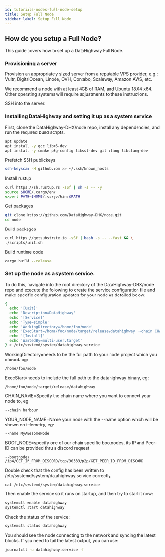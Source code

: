 ```yaml
---
id: tutorials-nodes-full-node-setup
title: Setup Full Node
sidebar_label: Setup Full Node
---
```


## How do you setup a Full Node?

This guide covers how to set up a DataHighway Full Node.


### Provisioning a server

Provision an appropriately sized server from a reputable VPS provider, e.g.: Vultr, DigitalOcean, Linode, OVH, Contabo, Scaleway, Amazon AWS, etc.

We recommend a node with at least 4GB of RAM, and Ubuntu 18.04 x64. Other operating systems will require adjustments to these instructions.

SSH into the server.

### Installing DataHighway and setting it up as a system service

First, clone the DataHighway-DHX/node repo, install any dependencies, and run the required build scripts.

```bash
apt update
apt install -y gcc libc6-dev
apt install -y cmake pkg-config libssl-dev git clang libclang-dev
```

Prefetch SSH publickeys

```bash
ssh-keyscan -H github.com >> ~/.ssh/known_hosts
```

Install rustup

```bash
curl https://sh.rustup.rs -sSf | sh -s -- -y
source $HOME/.cargo/env
export PATH=$HOME/.cargo/bin:$PATH
```

Get packages

```bash
git clone https://github.com/DataHighway-DHX/node.git
cd node
```

Build packages

```bash
curl https://getsubstrate.io -sSf | bash -s -- --fast && \
./scripts/init.sh
```

Build runtime code

```bash
cargo build --release
```


### Set up the node as a system service.
To do this, navigate into the root directory of the DataHighway-DHX/node repo and execute the following to create the service configuration file and make specific configuration updates for your node as detailed below:

```bash
{
  echo '[Unit]'
  echo 'Description=DataHighway'
  echo '[Service]'
  echo 'Type=simple'
  echo 'WorkingDirectory=/home/foo/node'
  echo 'ExecStart=/home/foo/node/target/release/datahighway --chain CHAIN_NAME  --bootnodes BOOT_NODE --name YOUR_NODE_NAME'
  echo '[Install]'
  echo 'WantedBy=multi-user.target'
} > /etc/systemd/system/datahighway.service
```

WorkingDirectory=needs to be the full path to your node project which you cloned. eg:
```
/home/foo/node
```

ExecStart=needs to include the full path to the datahighway binary, eg:
```
/home/foo/node/target/release/datahighway 
```

CHAIN_NAME=Specify the chain name where you want to connect your node to, eg
```
--chain harbour
```

YOUR_NODE_NAME=Name your node with the --name option which will be shown on telemetry, eg:
```
--name MyAwesomeNode
```
BOOT_NODE=specify one of our chain specific bootnodes, its IP and Peer-ID can be provided thru a discord request
```
--bootnodes /ip4/GET_IP_FROM_DISCORD/tcp/30333/p2p/GET_PEER_ID_FROM_DISCORD
```


Double check that the config has been written to /etc/systemd/system/datahighway.service correctly.
```
cat /etc/systemd/system/datahighway.service
```

Then enable the service so it runs on startup, and then try to start it now:

```bash
systemctl enable datahighway
systemctl start datahighway
```

Check the status of the service:

```bash
systemctl status datahighway
```

You should see the node connecting to the network and syncing the latest blocks. If you need to tail the latest output, you can use:

```bash
journalctl -u datahighway.service -f
```